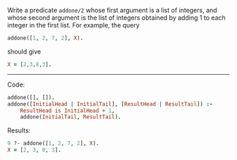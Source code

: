 Write a predicate `addone/2` whose first argument is a list of integers, and whose
second argument is the list of integers obtained by adding 1 to each integer in
the first list. For example, the query

```prolog
addone([1, 2, 7, 2], X).
```

should give

```prolog
X = [2,3,8,3].
```

---

Code:

```prolog
addone([], []).
addone([InitialHead | InitialTail], [ResultHead | ResultTail]) :-
    ResultHead is InitialHead + 1,
    addone(InitialTail, ResultTail).
```

Results:

```prolog
9 ?- addone([1, 2, 7, 2], X).
X = [2, 3, 8, 3].
```
